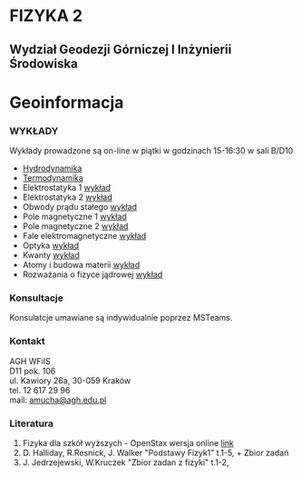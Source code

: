 # FIZYKA 2
## Wydział Geodezji Górniczej I Inżynierii Środowiska
# Geoinformacja

### WYKŁADY

Wykłady prowadzone są on-line w piątki w godzinach 15-16:30 w sali B/D10
- [Hydrodynamika](GIN_9_Hydrodynamika.pdf) 
- [Termodynamika](GIN_10_Termodynamika.pdf) 
- Elektrostatyka 1 [wykład](Gin_1_Elektrostatyka_1.pdf)
- Elektrostatyka 2 [wykład](Gin_2_Elektrostatyka_2.pdf)
- Obwody prądu stałego [wykład](Gin_3_Prad.pdf)
- Pole magnetyczne 1 [wykład](Gin_4_PoleMagnetyczne_1.pdf)
- Pole magnetyczne 2 [wykład](Gin_5_PoleMagnetyczne_2.pdf)
- Fale elektromagnetyczne [wykład](Gin_6_FaleElektromagnetycze.pdf)
- Optyka [wykład](Gin_7_Optyka.pdf)
- Kwanty [wykład](Gin_8_Kwanty.pdf)
- Atomy i budowa materii [wykład](Gin_9_Atomy_CialaStale.pdf)
- Rozważania o fizyce jądrowej [wykład](Gin_10_Jadrowa.pdf)


### Konsultacje 
Konsulatcje umawiane są indywidualnie poprzez MSTeams.

### Kontakt
AGH WFiIS <br>
D11 pok. 106 <br>
ul. Kawiory 26a, 30-059 Kraków <br>
tel. 12 617 29 96 <br>
mail: amucha@agh.edu.pl

### Literatura
1. Fizyka dla szkół wyższych - OpenStax wersja online [link](https://openstax.pl/podreczniki)
2. D. Halliday, R.Resnick, J. Walker "Podstawy Fizyk1" t.1-5, + Zbior zadań
3. J. Jedrzejewski, W.Kruczek "Zbior zadan z fizyki" t.1-2,

